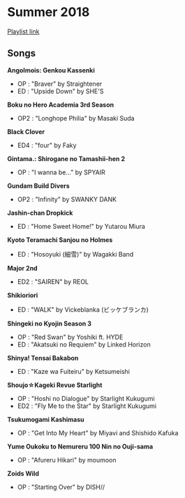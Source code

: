 # Summer 2018

[Playlist link](https://open.spotify.com/user/fz230568w0ccmom2dg3zvxq1h/playlist/3NNKsuuPHMF2HGZsT10M6y)

## Songs

**Angolmois: Genkou Kassenki**
* OP : "Braver" by Straightener
* ED : "Upside Down" by SHE'S

**Boku no Hero Academia 3rd Season**
* OP2 : "Longhope Philia" by Masaki Suda

**Black Clover**
* ED4 : "four" by Faky

**Gintama.: Shirogane no Tamashii-hen 2**
* OP : "I wanna be..." by SPYAIR

**Gundam Build Divers**
* OP2 : "Infinity" by SWANKY DANK

**Jashin-chan Dropkick**
* ED : "Home Sweet Home!" by Yutarou Miura

**Kyoto Teramachi Sanjou no Holmes**
* ED : "Hosoyuki (細雪)" by Wagakki Band

**Major 2nd**
* ED2 : "SAIREN" by REOL

**Shikioriori**
* ED : "WALK" by Vickeblanka (ビッケブランカ)

**Shingeki no Kyojin Season 3**
* OP : "Red Swan" by Yoshiki ft. HYDE
* ED : "Akatsuki no Requiem" by Linked Horizon

**Shinya! Tensai Bakabon**
* ED : "Kaze wa Fuiteiru" by Ketsumeishi

**Shoujo☆Kageki Revue Starlight**
* OP : "Hoshi no Dialogue" by Starlight Kukugumi
* ED2 : "Fly Me to the Star" by Starlight Kukugumi

**Tsukumogami Kashimasu**
* OP : "Get Into My Heart" by Miyavi and Shishido Kafuka

**Yume Oukoku to Nemureru 100 Nin no Ouji-sama**
* OP : "Afureru Hikari" by moumoon

**Zoids Wild**
* OP : "Starting Over" by DISH//